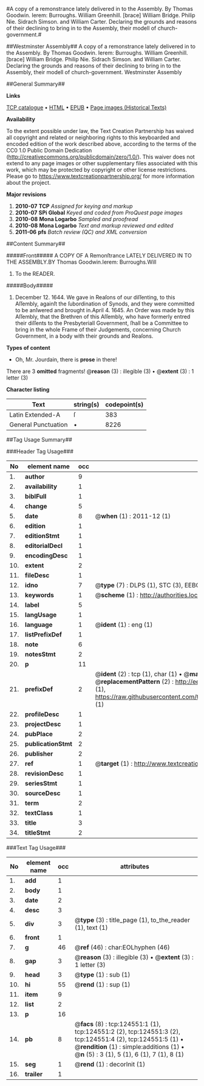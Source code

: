 #A copy of a remonstrance lately delivered in to the Assembly. By Thomas Goodwin. Ierem: Burroughs. William Greenhill. [brace] William Bridge. Philip Nie. Sidrach Simson. and William Carter. Declaring the grounds and reasons of their declining to bring in to the Assembly, their modell of church-government.#

##Westminster Assembly##
A copy of a remonstrance lately delivered in to the Assembly. By Thomas Goodwin. Ierem: Burroughs. William Greenhill. [brace] William Bridge. Philip Nie. Sidrach Simson. and William Carter. Declaring the grounds and reasons of their declining to bring in to the Assembly, their modell of church-government.
Westminster Assembly

##General Summary##

**Links**

[TCP catalogue](http://www.ota.ox.ac.uk/tcp/)  • 
[HTML](http://tei.it.ox.ac.uk/tcp/Texts-HTML/free/A85/A85432.html)  • 
[EPUB](http://tei.it.ox.ac.uk/tcp/Texts-EPUB/free/A85/A85432.epub) • 
[Page images (Historical Texts)](https://historicaltexts.jisc.ac.uk/eebo-99872128e)

**Availability**

To the extent possible under law, the Text Creation Partnership has waived all copyright and related or neighboring rights to this keyboarded and encoded edition of the work described above, according to the terms of the CC0 1.0 Public Domain Dedication (http://creativecommons.org/publicdomain/zero/1.0/). This waiver does not extend to any page images or other supplementary files associated with this work, which may be protected by copyright or other license restrictions. Please go to https://www.textcreationpartnership.org/ for more information about the project.

**Major revisions**

1. __2010-07__ __TCP__ *Assigned for keying and markup*
1. __2010-07__ __SPi Global__ *Keyed and coded from ProQuest page images*
1. __2010-08__ __Mona Logarbo__ *Sampled and proofread*
1. __2010-08__ __Mona Logarbo__ *Text and markup reviewed and edited*
1. __2011-06__ __pfs__ *Batch review (QC) and XML conversion*

##Content Summary##

#####Front#####
A COPY OF A Remonſtrance LATELY DELIVERED IN TO THE ASSEMBLY.BY
Thomas Goodwin.Ierem: Burroughs.Will
1. To the READER.

#####Body#####

1. December 12. 1644. We gave in Reaſons of our diſſenting, to this Aſſembly, againſt the ſubordination of Synods, and they were committed to be anſwered and brought in.April 4. 1645. An Order was made by this Aſſembly, that the Brethren of this Aſſembly, who have formerly entred their diſſents to the Presbyteriall Government, ſhall be a Committee to bring in the whole Frame of their Judgements, concerning Church Government, in a body with their grounds and Reaſons.

**Types of content**

  * Oh, Mr. Jourdain, there is **prose** in there!

There are 3 **omitted** fragments! 
 @__reason__ (3) : illegible (3)  •  @__extent__ (3) : 1 letter (3)

**Character listing**


|Text|string(s)|codepoint(s)|
|---|---|---|
|Latin Extended-A|ſ|383|
|General Punctuation|•|8226|

##Tag Usage Summary##

###Header Tag Usage###

|No|element name|occ|attributes|
|---|---|---|---|
|1.|__author__|9||
|2.|__availability__|1||
|3.|__biblFull__|1||
|4.|__change__|5||
|5.|__date__|8| @__when__ (1) : 2011-12 (1)|
|6.|__edition__|1||
|7.|__editionStmt__|1||
|8.|__editorialDecl__|1||
|9.|__encodingDesc__|1||
|10.|__extent__|2||
|11.|__fileDesc__|1||
|12.|__idno__|7| @__type__ (7) : DLPS (1), STC (3), EEBO-CITATION (1), PROQUEST (1), VID (1)|
|13.|__keywords__|1| @__scheme__ (1) : http://authorities.loc.gov/ (1)|
|14.|__label__|5||
|15.|__langUsage__|1||
|16.|__language__|1| @__ident__ (1) : eng (1)|
|17.|__listPrefixDef__|1||
|18.|__note__|6||
|19.|__notesStmt__|2||
|20.|__p__|11||
|21.|__prefixDef__|2| @__ident__ (2) : tcp (1), char (1)  •  @__matchPattern__ (2) : ([0-9\-]+):([0-9IVX]+) (1), (.+) (1)  •  @__replacementPattern__ (2) : http://eebo.chadwyck.com/downloadtiff?vid=$1&page=$2 (1), https://raw.githubusercontent.com/textcreationpartnership/Texts/master/tcpchars.xml#$1 (1)|
|22.|__profileDesc__|1||
|23.|__projectDesc__|1||
|24.|__pubPlace__|2||
|25.|__publicationStmt__|2||
|26.|__publisher__|2||
|27.|__ref__|1| @__target__ (1) : http://www.textcreationpartnership.org/docs/. (1)|
|28.|__revisionDesc__|1||
|29.|__seriesStmt__|1||
|30.|__sourceDesc__|1||
|31.|__term__|2||
|32.|__textClass__|1||
|33.|__title__|3||
|34.|__titleStmt__|2||


###Text Tag Usage###

|No|element name|occ|attributes|
|---|---|---|---|
|1.|__add__|1||
|2.|__body__|1||
|3.|__date__|2||
|4.|__desc__|3||
|5.|__div__|3| @__type__ (3) : title_page (1), to_the_reader (1), text (1)|
|6.|__front__|1||
|7.|__g__|46| @__ref__ (46) : char:EOLhyphen (46)|
|8.|__gap__|3| @__reason__ (3) : illegible (3)  •  @__extent__ (3) : 1 letter (3)|
|9.|__head__|3| @__type__ (1) : sub (1)|
|10.|__hi__|55| @__rend__ (1) : sup (1)|
|11.|__item__|9||
|12.|__list__|2||
|13.|__p__|16||
|14.|__pb__|8| @__facs__ (8) : tcp:124551:1 (1), tcp:124551:2 (2), tcp:124551:3 (2), tcp:124551:4 (2), tcp:124551:5 (1)  •  @__rendition__ (1) : simple:additions (1)  •  @__n__ (5) : 3 (1), 5 (1), 6 (1), 7 (1), 8 (1)|
|15.|__seg__|1| @__rend__ (1) : decorInit (1)|
|16.|__trailer__|1||
